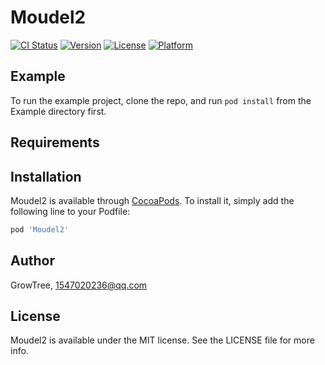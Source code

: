 # Moudel2

[![CI Status](https://img.shields.io/travis/GrowTree/Moudel2.svg?style=flat)](https://travis-ci.org/GrowTree/Moudel2)
[![Version](https://img.shields.io/cocoapods/v/Moudel2.svg?style=flat)](https://cocoapods.org/pods/Moudel2)
[![License](https://img.shields.io/cocoapods/l/Moudel2.svg?style=flat)](https://cocoapods.org/pods/Moudel2)
[![Platform](https://img.shields.io/cocoapods/p/Moudel2.svg?style=flat)](https://cocoapods.org/pods/Moudel2)

## Example

To run the example project, clone the repo, and run `pod install` from the Example directory first.

## Requirements

## Installation

Moudel2 is available through [CocoaPods](https://cocoapods.org). To install
it, simply add the following line to your Podfile:

```ruby
pod 'Moudel2'
```

## Author

GrowTree, 1547020236@qq.com

## License

Moudel2 is available under the MIT license. See the LICENSE file for more info.
